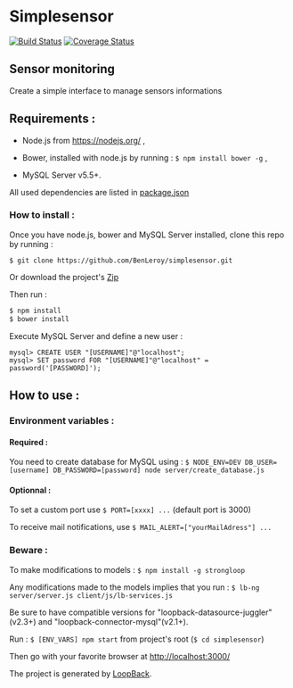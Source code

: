 # Simplesensor

[![Build Status](https://travis-ci.org/BenLeroy/simplesensor.svg?branch=master)](https://travis-ci.org/BenLeroy/simplesensor) [![Coverage Status](https://coveralls.io/repos/BenLeroy/simplesensor/badge.svg)](https://coveralls.io/r/BenLeroy/simplesensor)


## Sensor monitoring

Create a simple interface to manage sensors informations


## Requirements :

- Node.js from https://nodejs.org/ ,

- Bower, installed with node.js by running : `$ npm install bower -g` ,

- MySQL Server v5.5+.


All used dependencies are listed in [package.json](https://github.com/BenLeroy/simplesensor/blob/master/package.json)


###  How to install :

Once you have node.js, bower and MySQL Server installed, clone this repo by running :

`$ git clone https://github.com/BenLeroy/simplesensor.git`

Or download the project's [Zip](https://github.com/BenLeroy/simplesensor/archive/master.zip)

Then run :

```bash
$ npm install
$ bower install
```

Execute MySQL Server and define a new user : 

```
mysql> CREATE USER "[USERNAME]"@"localhost";
mysql> SET password FOR "[USERNAME]"@"localhost" = password('[PASSWORD]');
```


## How to use :

### Environment variables :

#### Required :

You need to create database for MySQL using : `$ NODE_ENV=DEV DB_USER=[username] DB_PASSWORD=[password] node server/create_database.js`


#### Optionnal :

To set a custom port use `$ PORT=[xxxx] ...` (default port is 3000)

To receive mail notifications, use `$ MAIL_ALERT=["yourMailAdress"] ...`


### Beware :

To make modifications to models : `$ npm install -g strongloop`

Any modifications made to the models implies that you run : `$ lb-ng server/server.js client/js/lb-services.js`

Be sure to have compatible versions for "loopback-datasource-juggler"(v2.3+) and "loopback-connector-mysql"(v2.1+).


Run : `$ [ENV_VARS] npm start` from project's root (`$ cd simplesensor`)

Then go with your favorite browser at [http://localhost:3000/](http://localhost:3000/)



The project is generated by [LoopBack](http://loopback.io).
